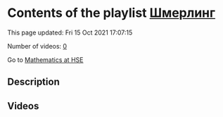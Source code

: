 # Contents of the playlist [Шмерлинг](https://www.youtube.com/playlist?list=PLq3E5oubNNoCOmM2JuY5VKY1cxWlB-b-6)

This page updated: Fri 15 Oct 2021 17:07:15

Number of videos: [0](#videos)

Go to [Mathematics at HSE](../README.md)

## Description



## Videos

